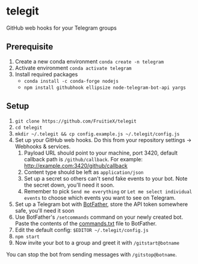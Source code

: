 # telegit
GitHub web hooks for your Telegram groups

## Prerequisite 

1. Create a new conda environment `conda create -n telegram`
2. Activate environment `conda activate telegram`
3. Install required packages 
    * `conda install -c conda-forge nodejs`
    * `npm install githubhook ellipsize node-telegram-bot-api yargs`


## Setup
1. `git clone https://github.com/FruitieX/telegit`
2. `cd telegit`
3. `mkdir ~/.telegit && cp config.example.js ~/.telegit/config.js`
4. Set up your GitHub web hooks. Do this from your repository settings ->
   Webhooks & services.
   1. Payload URL should point to your machine, port 3420, default callback
      path is `/github/callback`. For example:
      http://example.com:3420/github/callback
   2. Content type should be left as `application/json`
   3. Set up a secret so others can't send fake events to your bot. Note
      the secret down, you'll need it soon.
   4. Remember to pick `Send me everything` or `Let me select individual events`
      to choose which events you want to see on Telegram.
5. Set up a Telegram bot with [BotFather](https://telegram.me/botfather),
   store the API token somewhere safe, you'll need it soon
6. Use BotFather's `/setcommands` command on your newly created bot. Paste the
   contents of the [commands.txt](/commands.txt) file to BotFather.
7. Edit the default config: `$EDITOR ~/.telegit/config.js`
8. `npm start`
9. Now invite your bot to a group and greet it with `/gitstart@botname`

You can stop the bot from sending messages with `/gitstop@botname`.
